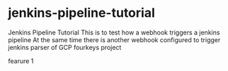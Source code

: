 # jenkins-pipeline-tutorial
Jenkins Pipeline Tutorial
 This is to test how a webhook triggers a jenkins pipeline
 At the same time there is another webhook configured to trigger jenkins parser of GCP fourkeys project

fearure 1
